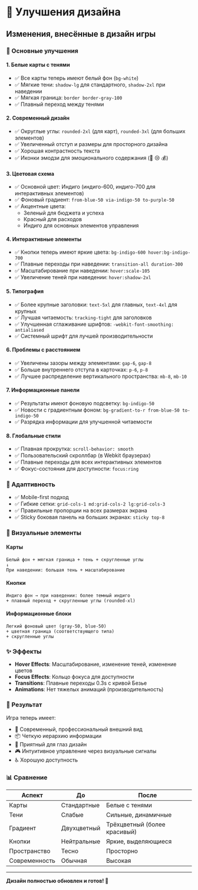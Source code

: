 # 🎨 Улучшения дизайна

## Изменения, внесённые в дизайн игры

### 🎯 Основные улучшения

#### 1. **Белые карты с тенями**
- ✅ Все карты теперь имеют белый фон (`bg-white`)
- ✅ Мягкие тени: `shadow-lg` для стандартного, `shadow-2xl` при наведении
- ✅ Мягкая граница: `border border-gray-100`
- ✅ Плавный переход между тенями

#### 2. **Современный дизайн**
- ✅ Округлые углы: `rounded-2xl` (для карт), `rounded-3xl` (для больших элементов)
- ✅ Увеличенный отступ и размеры для просторного дизайна
- ✅ Хорошая контрастность текста
- ✅ Иконки эмодзи для эмоционального содержания (🎉 😢 💰)

#### 3. **Цветовая схема**
- ✅ Основной цвет: Индиго (индиго-600, индиго-700 для интерактивных элементов)
- ✅ Фоновый градиент: `from-blue-50 via-indigo-50 to-purple-50`
- ✅ Акцентные цвета:
  - Зеленый для бюджета и успеха
  - Красный для расходов
  - Индиго для основных элементов управления

#### 4. **Интерактивные элементы**
- ✅ Кнопки теперь имеют яркие цвета: `bg-indigo-600 hover:bg-indigo-700`
- ✅ Плавные переходы при наведении: `transition-all duration-300`
- ✅ Масштабирование при наведении: `hover:scale-105`
- ✅ Увеличение теней при наведении: `hover:shadow-2xl`

#### 5. **Типография**
- ✅ Более крупные заголовки: `text-5xl` для главных, `text-4xl` для крупных
- ✅ Лучшая читаемость: `tracking-tight` для заголовков
- ✅ Улучшенная сглаживание шрифтов: `-webkit-font-smoothing: antialiased`
- ✅ Системный шрифт для лучшей производительности

#### 6. **Проблемы с расстоянием**
- ✅ Увеличены зазоры между элементами: `gap-6`, `gap-8`
- ✅ Больше внутреннего отступа в карточках: `p-6`, `p-8`
- ✅ Лучшее распределение вертикального пространства: `mb-8`, `mb-10`

#### 7. **Информационные панели**
- ✅ Результаты имеют фоновую подсветку: `bg-indigo-50`
- ✅ Новости с градиентным фоном: `bg-gradient-to-r from-blue-50 to-indigo-50`
- ✅ Разрядка информации для улучшенной читаемости

#### 8. **Глобальные стили**
- ✅ Плавная прокрутка: `scroll-behavior: smooth`
- ✅ Пользовательский скроллбар (в Webkit браузерах)
- ✅ Плавные переходы для всех интерактивных элементов
- ✅ Фокус-состояния для доступности: `focus:ring`

### 📱 Адаптивность

- ✅ Mobile-first подход
- ✅ Гибкие сетки: `grid-cols-1 md:grid-cols-2 lg:grid-cols-3`
- ✅ Правильные пропорции на всех размерах экрана
- ✅ Sticky боковая панель на больших экранах: `sticky top-8`

### 🎨 Визуальные элементы

#### Карты
```
Белый фон + мягкая граница + тень + скругленные углы
↓
При наведении: большая тень + масштабирование
```

#### Кнопки
```
Индиго фон → при наведении: более темный индиго
+ плавный переход + скругленные углы (rounded-xl)
```

#### Информационные блоки
```
Легкий фоновый цвет (gray-50, blue-50)
+ цветная граница (соответствующего типа)
+ скругленные углы
```

### ✨ Эффекты

- **Hover Effects**: Масштабирование, изменение теней, изменение цветов
- **Focus Effects**: Кольцо фокуса для доступности
- **Transitions**: Плавные переходы 0.3s с кривой Безье
- **Animations**: Нет тяжелых анимаций (производительность)

### 🎯 Результат

Игра теперь имеет:
- 🌟 Современный, профессиональный внешний вид
- 📦 Четкую иерархию информации
- 💎 Приятный для глаз дизайн
- 🎮 Интуитивное управление через визуальные сигналы
- ♿ Хорошую доступность

### 📊 Сравнение

| Аспект | До | После |
|--------|-----|--------|
| Карты | Стандартные | Белые с тенями |
| Тени | Слабые | Сильные, динамичные |
| Градиент | Двухцветный | Трёхцветный (более красивый) |
| Кнопки | Нейтральные | Яркие, выделяющиеся |
| Пространство | Тесно | Просторно |
| Современность | Обычная | Высокая |

---

**Дизайн полностью обновлен и готов! 🎉**



